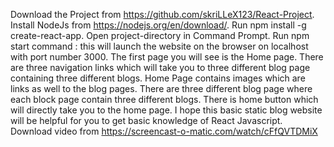 Download the Project from https://github.com/skriLLeX123/React-Project.
Install NodeJs from https://nodejs.org/en/download/.
Run npm install -g create-react-app.
Open project-directory in Command Prompt.
Run npm start command : this will launch the website on the browser on localhost with port number 3000.
The first page you will see is the Home page.
There are three navigation links which will take you to three different blog page containing three different blogs.
Home Page contains images which are links as well to the blog pages.
There are three different blog page where each block page contain three different blogs.
There is home button which will directly take you to the home page.
I hope this basic static blog website will be helpful for you to get basic knowledge of React Javascript.
Download video from https://screencast-o-matic.com/watch/cFfQVTDMiX
